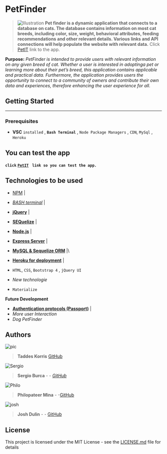 # PetFinder
> ![Illustration](https://i.pinimg.com/originals/5d/c8/44/5dc8449fcb3b560e8fa896f8d436a06a.jpg)
**Pet finder is a dynamic application that connects to a database on cats.  The database contains information on most cat breeds, including color, size, weight, behavioral attributes, feeding recommendations and other relevant details. Various links and API connections will help populate the website with relevant data.**
Click  [PetIT]()  link to the app.

**Purpose:** _PetFinder is intended to provide users with relevant information on any given breed of cat. Whether a user is interested in adoptinga pet or learning more about their pet’s breed, this application contains applicable and practical data.  Furthermore, the application provides users the opportunity to connect to a community of owners and contribute their own data and experiences, therefore enhancing the user experience for all._

## Getting Started
____
> 
### Prerequisites
* **VSC** `installed` , **`Bash Terminal`** , `Node Package Managers` ,  `CDN`, `MySql` , `Heroku`

## You can test the app 

**`click`** [**`PetIT`**]() **` link so you can test the app.`** 

## Technologies to be used

* [NPM]() |
* [_BASH terminal_]() | 
* [**jQuery**]() |
*  [**SEQuelize**]() |
*  [**Node.js**]() |
*  [**Express Server**]() |
*  [**MySQL & Sequelize ORM**]() |\
*  [**Heroku for deployment**]() |
*  `HTML`, ``CSS``, `Bootstrap 4` , `jQuery UI` 

*  *New technologie*
*  `Materialize`

**Future Development**
*  [**Authentication protocols (Passport)**]() |
*  _More user Interaction_
*  _Dog PetFinder_

## Authors
![pic](http://www.alyvea.com/images/presentation-icon.png)
> **Taddes Korris** [GitHub](https://github.com/taddes)

![Sergio](https://www.shareicon.net/data/128x128/2016/03/24/738611_people_512x512.png)
> **Sergio Burca** - - [*GitHub*](https://github.com/mecaniser)

![Philo](https://www.shareicon.net/data/128x128/2016/03/26/739770_people_512x512.png)
>**Philopateer Mina** - -[GitHub](https://github.com/pmina)

![josh](https://www.shareicon.net/data/128x128/2016/04/24/754632_people_512x512.png)
>**Josh Dulin** - - [GitHub](https://github.com/jzdulin)

## License

This project is licensed under the MIT License - see the [LICENSE.md](LICENSE.md) file for details
